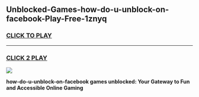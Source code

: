 
## Unblocked-Games-how-do-u-unblock-on-facebook-Play-Free-1znyq
<h3>
<a href="https://premium76.site?title=how-do-u-unblock-on-facebook&ref=21A">CLICK TO PLAY</a></h3>
<hr>

<h3>
<a href="https://premium76.site?title=how-do-u-unblock-on-facebook&ref=21A">CLICK 2 PLAY</a>
  
</h3>

<a href="https://premium76.site?title=how-do-u-unblock-on-facebook&ref=21A"><img src="https://clearcache.store/games.png"></a>


**how-do-u-unblock-on-facebook games unblocked: Your Gateway to Fun and Accessible Online Gaming**

